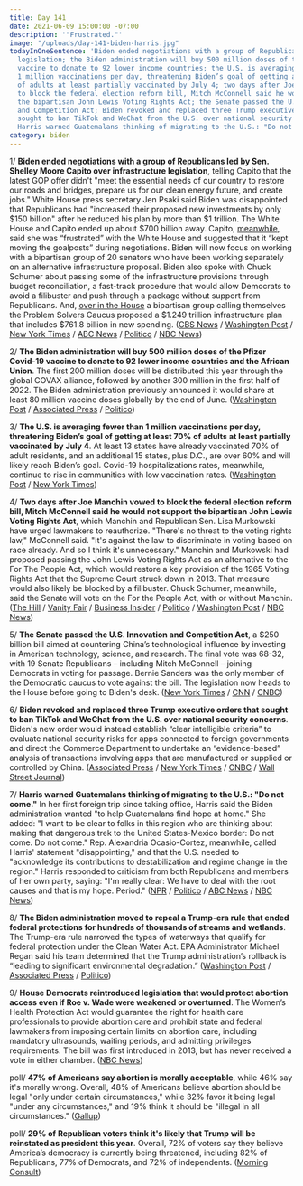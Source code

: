 ```yaml
---
title: Day 141
date: 2021-06-09 15:00:00 -07:00
description: '"Frustrated."'
image: "/uploads/day-141-biden-harris.jpg"
todayInOneSentence: 'Biden ended negotiations with a group of Republicans over infrastructure
  legislation; the Biden administration will buy 500 million doses of the Pfizer Covid-19
  vaccine to donate to 92 lower income countries; the U.S. is averaging fewer than
  1 million vaccinations per day, threatening Biden’s goal of getting at least 70%
  of adults at least partially vaccinated by July 4; two days after Joe Manchin vowed
  to block the federal election reform bill, Mitch McConnell said he would not support
  the bipartisan John Lewis Voting Rights Act; the Senate passed the U.S. Innovation
  and Competition Act; Biden revoked and replaced three Trump executive orders that
  sought to ban TikTok and WeChat from the U.S. over national security concerns; and
  Harris warned Guatemalans thinking of migrating to the U.S.: "Do not come."'
category: biden
---
```


1/ **Biden ended negotiations with a group of Republicans led by Sen. Shelley Moore Capito over infrastructure legislation**, telling Capito that the latest GOP offer didn't "meet the essential needs of our country to restore our roads and bridges, prepare us for our clean energy future, and create jobs." White House press secretary Jen Psaki said Biden was disappointed that Republicans had "increased their proposed new investments by only $150 billion" after he reduced his plan by more than $1 trillion. The White House and Capito ended up about $700 billion away. Capito, [meanwhile](https://www.politico.com/news/2021/06/09/capito-frustrated-white-house-infrastructure-talks-492443), said she was “frustrated” with the White House and suggested that it “kept moving the goalposts” during negotiations. Biden will now focus on working with a bipartisan group of 20 senators who have been working separately on an alternative infrastructure proposal. Biden also spoke with Chuck Schumer about passing some of the infrastructure provisions through budget reconciliation, a fast-track procedure that would allow Democrats to avoid a filibuster and push through a package without support from Republicans. And, [over in the House](https://www.nytimes.com/2021/06/09/us/politics/house-infrastructure-proposal.html) a bipartisan group calling themselves the Problem Solvers Caucus proposed a $1.249 trillion infrastructure plan that includes $761.8 billion in new spending. ([CBS News](https://www.cbsnews.com/news/biden-infrastructure-bill-ends-negotiations-republican-senators/) / [Washington Post](https://www.washingtonpost.com/us-policy/2021/06/08/white-house-infrastructure-republican/) / [New York Times](https://www.nytimes.com/2021/06/08/us/politics/infrastructure-biden-republicans.html) / [ABC News](https://abcnews.go.com/Politics/biden-capito-infrastructure-negotiations-ended/story?id=78155172) / [Politico](https://www.politico.com/news/2021/06/08/biden-ends-infrastructure-talks-with-senate-gop-starts-engaging-bipartisan-group-492168) / [NBC News](https://www.nbcnews.com/politics/congress/biden-s-infrastructure-talks-gop-collapse-amid-irreconcilable-differences-n1270027))

2/ **The Biden administration will buy 500 million doses of the Pfizer Covid-19 vaccine to donate to 92 lower income countries and the African Union**. The first 200 million doses will be distributed this year through the global COVAX alliance, followed by another 300 million in the first half of 2022. The Biden administration previously announced it would share at least 80 million vaccine doses globally by the end of June. ([Washington Post](https://www.washingtonpost.com/politics/biden-vaccine-donate/2021/06/09/c2744674-c934-11eb-93fa-9053a95eb9f2_story.html) / [Associated Press](https://apnews.com/article/joe-biden-coronavirus-pandemic-g-7-summit-health-government-and-politics-7009b0d0e8df4897d1827909611c2155) / [Politico](https://www.politico.com/news/2021/06/09/biden-pfizer-doses-500-million-492650))

3/ **The U.S. is averaging fewer than 1 million vaccinations per day, threatening Biden’s goal of getting at least 70% of adults at least partially vaccinated by July 4**. At least 13 states have already vaccinated 70% of adult residents, and an additional 15 states, plus D.C., are over 60% and will likely reach Biden’s goal. Covid-19 hospitalizations rates, meanwhile, continue to rise in communities with low vaccination rates. ([Washington Post](https://www.washingtonpost.com/health/2021/06/06/vaccination-rates-decline-us/) / [New York Times](https://www.nytimes.com/2021/06/09/us/in-the-us-hospitalizations-are-rising-in-areas-with-low-vaccination-rates.html))

4/ **Two days after Joe Manchin vowed to block the federal election reform bill, Mitch McConnell said he would not support the bipartisan John Lewis Voting Rights Act**, which Manchin and Republican Sen. Lisa Murkowski have urged lawmakers to reauthorize. "There's no threat to the voting rights law," McConnell said. "It's against the law to discriminate in voting based on race already. And so I think it's unnecessary." Manchin and Murkowski had proposed passing the John Lewis Voting Rights Act as an alternative to the For The People Act, which would restore a key provision of the 1965 Voting Rights Act that the Supreme Court struck down in 2013. That measure would also likely be blocked by a filibuster.  Chuck Schumer, meanwhile, said the Senate will vote on the For the People Act, with or without Manchin. ([The Hill](https://thehill.com/homenews/senate/557404-mcconnell-john-lewis-voting-rights-bill-unnecessary) / [Vanity Fair](https://www.vanityfair.com/news/2021/06/mitch-mcconnell-is-crushing-joe-manchins-bipartisan-fantasies) / [Business Insider](https://www.businessinsider.com/mcconnell-opposes-manchin-murkowski-bill-restoring-voting-rights-act-2021-6) / [Politico](https://www.politico.com/news/2021/06/08/for-the-people-act-vote-492159) / [Washington Post](https://www.washingtonpost.com/politics/manchin-voting/2021/06/08/c5366908-c869-11eb-81b1-34796c7393af_story.html) / [NBC News](https://www.nbcnews.com/politics/congress/manchin-murkowski-call-congress-reauthorize-voting-rights-act-n1267644))

5/ **The Senate passed the U.S. Innovation and Competition Act**, a $250 billion bill aimed at countering China’s technological influence by investing in American technology, science, and research. The final vote was 68-32, with 19 Senate Republicans – including Mitch McConnell – joining Democrats in voting for passage. Bernie Sanders was the only member of the Democratic caucus to vote against the bill. The legislation now heads to the House before going to Biden's desk. ([New York Times](https://www.nytimes.com/2021/06/08/us/politics/china-bill-passes.html) / [CNN](https://www.cnn.com/2021/06/08/politics/bipartisan-bill-vote-china-competitiveness/index.html) / [CNBC](https://www.cnbc.com/2021/06/08/senate-passes-bipartisan-tech-and-manufacturing-bill-aimed-at-china.html))

6/ **Biden revoked and replaced three Trump executive orders that sought to ban TikTok and WeChat from the U.S. over national security concerns**. Biden's new order would instead establish “clear intelligible criteria” to evaluate national security risks for apps connected to foreign governments and direct the Commerce Department to undertake an “evidence-based” analysis of transactions involving apps that are manufactured or supplied or controlled by China. ([Associated Press](https://apnews.com/article/tiktok-wechat-technology-biden-trump-d866cf95c7f1b802ffb88b2834117f0b) / [New York Times](https://www.nytimes.com/2021/06/09/us/politics/biden-tiktok-ban.html) / [CNBC](https://www.cnbc.com/2021/06/09/biden-revokes-and-replaces-trump-executive-orders-that-banned-tiktok.html) / [Wall Street Journal](https://www.wsj.com/articles/biden-revokes-trump-actions-targeting-tiktok-wechat-11623247225?mod=djemalertNEWS))

7/ **Harris warned Guatemalans thinking of migrating to the U.S.: "Do not come."** In her first foreign trip since taking office, Harris said the Biden administration wanted "to help Guatemalans find hope at home." She added: "I want to be clear to folks in this region who are thinking about making that dangerous trek to the United States-Mexico border: Do not come. Do not come." Rep. Alexandria Ocasio-Cortez, meanwhile, called Harris' statement "disappointing," and that the U.S. needed to "acknowledge its contributions to destabilization and regime change in the region." Harris responded to criticism from both Republicans and members of her own party, saying: "I'm really clear: We have to deal with the root causes and that is my hope. Period." ([NPR](https://www.npr.org/2021/06/07/1004074139/harris-tells-guatemalans-not-to-migrate-to-the-united-states) / [Politico](https://www.politico.com/news/2021/06/07/harris-message-in-guatemala-do-not-come-492047) / [ABC News](https://abcnews.go.com/Politics/harris-defends-telling-migrants-visiting-us-mexico-border/story?id=78151451) / [NBC News](https://www.nbcnews.com/politics/white-house/harris-guatemala-warns-potential-migrants-do-not-come-n1269892))

8/ **The Biden administration moved to repeal a Trump-era rule that ended federal protections for hundreds of thousands of streams and wetlands**. The Trump-era rule narrowed the types of waterways that qualify for federal protection under the Clean Water Act. EPA Administrator Michael Regan said his team determined that the Trump administration’s rollback is “leading to significant environmental degradation.” ([Washington Post](https://www.washingtonpost.com/climate-environment/2021/06/09/biden-epa-clean-water-act/) / [Associated Press](https://apnews.com/article/donald-trump-joe-biden-health-business-environment-and-nature-acc83506e0589c8ee0bd727e3696a155) / [Politico](https://www.politico.com/news/2021/06/09/epa-navigable-waters-protection-rule-repeal-492638))

9/ **House Democrats reintroduced legislation that would protect abortion access even if Roe v. Wade were weakened or overturned**. The Women’s Health Protection Act would guarantee the right for health care professionals to provide abortion care and prohibit state and federal lawmakers from imposing certain limits on abortion care, including mandatory ultrasounds, waiting periods, and admitting privileges requirements. The bill was first introduced in 2013, but has never received a vote in either chamber. ([NBC News](https://www.nbcnews.com/politics/congress/democrats-reintroduce-legislation-protect-abortion-access-around-country-n1270009))

poll/ **47% of Americans say abortion is morally acceptable**, while 46% say it's morally wrong. Overall, 48% of Americans believe abortion should be legal "only under certain circumstances," while 32% favor it being legal "under any circumstances," and 19% think it should be "illegal in all circumstances." ([Gallup](https://news.gallup.com/poll/350756/record-high-think-abortion-morally-acceptable.aspx))

poll/ **29% of Republican voters think it's likely that Trump will be reinstated as president this year**. Overall, 72% of voters say they believe America’s democracy is currently being threatened, including 82% of Republicans, 77% of Democrats, and 72% of independents. ([Morning Consult](https://morningconsult.com/2021/06/09/trump-reinstated-democracy-polling/))